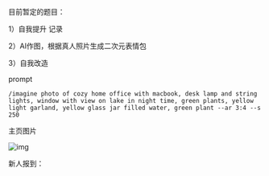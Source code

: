 目前暂定的题目：

1）自我提升 记录

2）AI作图，根据真人照片生成二次元表情包

3）自我改造





prompt

```shell
/imagine photo of cozy home office with macbook, desk lamp and string lights, window with view on lake in night time, green plants, yellow light garland, yellow glass jar filled water, green plant --ar 3:4 --s 250
```



主页图片

![img](https://cdn.discordapp.com/attachments/1241674345613496403/1244175055370453054/yunshuibing_yellow_light_garland_some_books_798c512a-269b-4d9b-8cdb-07ecfd035e2d.png?ex=665427d0&is=6652d650&hm=d983217b52d3ee8f1a1a53777a3292cd524011b0ed73159daf75f97963718a8b&)



新人报到：

